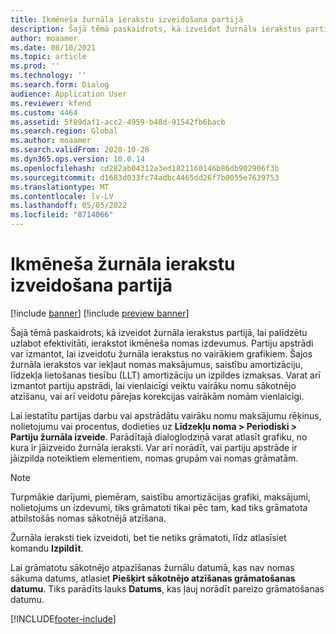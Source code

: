 ```yaml
---
title: Ikmēneša žurnāla ierakstu izveidošana partijā
description: Šajā tēmā paskaidrots, kā izveidot žurnāla ierakstus partijā, lai palīdzētu uzlabot efektivitāti, ierakstot ikmēneša nomas izdevumus.
author: moaamer
ms.date: 08/10/2021
ms.topic: article
ms.prod: ''
ms.technology: ''
ms.search.form: Dialog
audience: Application User
ms.reviewer: kfend
ms.custom: 4464
ms.assetid: 5f89daf1-acc2-4959-b48d-91542fb6bacb
ms.search.region: Global
ms.author: moaamer
ms.search.validFrom: 2020-10-28
ms.dyn365.ops.version: 10.0.14
ms.openlocfilehash: cd282ab04312a3ed1821160146b86db902906f3b
ms.sourcegitcommit: d1683d033fc74adbc4465dd26f7b0055e7639753
ms.translationtype: MT
ms.contentlocale: lv-LV
ms.lasthandoff: 05/05/2022
ms.locfileid: "8714066"
---
```

# <a name="create-monthly-journal-entries-in-a-batch"></a>Ikmēneša žurnāla ierakstu izveidošana partijā

[!include [banner](../includes/banner.md)]
[!include [preview banner](../includes/preview-banner.md)]


Šajā tēmā paskaidrots, kā izveidot žurnāla ierakstus partijā, lai palīdzētu uzlabot efektivitāti, ierakstot ikmēneša nomas izdevumus. Partiju apstrādi var izmantot, lai izveidotu žurnāla ierakstus no vairākiem grafikiem. Šajos žurnāla ierakstos var iekļaut nomas maksājumus, saistību amortizāciju, līdzekļa lietošanas tiesību (LLT) amortizāciju un izpildes izmaksas. Varat arī izmantot partiju apstrādi, lai vienlaicīgi veiktu vairāku nomu sākotnējo atzīšanu, vai arī veidotu pārejas korekcijas vairākām nomām vienlaicīgi.

Lai iestatītu partijas darbu vai apstrādātu vairāku nomu maksājumu rēķinus, nolietojumu vai procentus, dodieties uz **Līdzekļu noma \> Periodiski \> Partiju žurnāla izveide**. Parādītajā dialoglodziņā varat atlasīt grafiku, no kura ir jāizveido žurnāla ieraksti. Var arī norādīt, vai partiju apstrāde ir jāizpilda noteiktiem elementiem, nomas grupām vai nomas grāmatām.

> [!NOTE]
> Turpmākie darījumi, piemēram, saistību amortizācijas grafiki, maksājumi, nolietojums un izdevumi, tiks grāmatoti tikai pēc tam, kad tiks grāmatota atbilstošās nomas sākotnējā atzīšana.
>
> Žurnāla ieraksti tiek izveidoti, bet tie netiks grāmatoti, līdz atlasīsiet komandu **Izpildīt**.

Lai grāmatotu sākotnējo atpazīšanas žurnālu datumā, kas nav nomas sākuma datums, atlasiet **Piešķirt sākotnējo atzīšanas grāmatošanas datumu**. Tiks parādīts lauks **Datums**, kas ļauj norādīt pareizo grāmatošanas datumu.

[!INCLUDE[footer-include](../../includes/footer-banner.md)]
